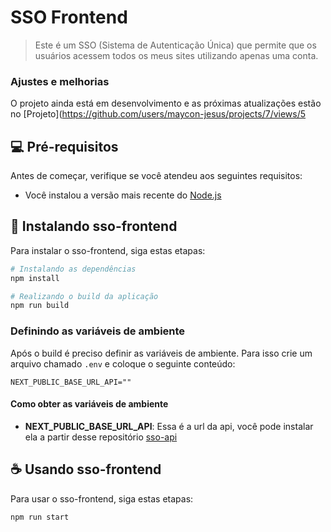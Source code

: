 # SSO Frontend

> Este é um SSO (Sistema de Autenticação Única) que permite que os usuários acessem todos os meus sites utilizando apenas uma conta.

### Ajustes e melhorias

O projeto ainda está em desenvolvimento e as próximas atualizações estão no [Projeto](https://github.com/users/maycon-jesus/projects/7/views/5

## 💻 Pré-requisitos

Antes de começar, verifique se você atendeu aos seguintes requisitos:
* Você instalou a versão mais recente do [Node.js](https://nodejs.org/en/)

## 🚀 Instalando sso-frontend

Para instalar o sso-frontend, siga estas etapas:

```bash
# Instalando as dependências
npm install

# Realizando o build da aplicação
npm run build
```

### Definindo as variáveis de ambiente

Após o build é preciso definir as variáveis de ambiente. Para isso crie um arquivo chamado `.env` e coloque o seguinte conteúdo:

```
NEXT_PUBLIC_BASE_URL_API=""
```

#### Como obter as variáveis de ambiente

- **NEXT_PUBLIC_BASE_URL_API**: Essa é a url da api, você pode instalar ela a partir desse repositório [sso-api](https://github.com/maycon-jesus/sso-api)

## ☕ Usando sso-frontend

Para usar o sso-frontend, siga estas etapas:

```bash
npm run start
```
    